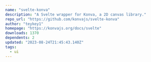 ```yaml
---
name: "svelte-konva"
description: "A Svelte wrapper for Konva, a 2D canvas library."
repo_url: "https://github.com/konvajs/svelte-konva"
author: "teykey1"
homepage: "https://konvajs.org/docs/svelte"
downloads: 1370
dependents: 2
updated: "2023-08-24T21:45:43.140Z"
tags: 
  - ui
---
```

